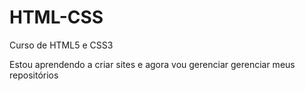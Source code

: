 # HTML-CSS
 Curso de HTML5 e CSS3
 
 Estou aprendendo a criar sites e agora vou gerenciar gerenciar meus repositórios
